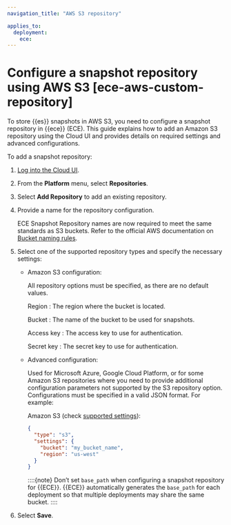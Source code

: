 ```yaml
---
navigation_title: "AWS S3 repository"

applies_to:
  deployment:
    ece: 
---
```


# Configure a snapshot repository using AWS S3 [ece-aws-custom-repository]

To store {{es}} snapshots in AWS S3, you need to configure a snapshot repository in {{ece}} (ECE). This guide explains how to add an Amazon S3 repository using the Cloud UI and provides details on required settings and advanced configurations.

To add a snapshot repository:

1. [Log into the Cloud UI](../../deploy/cloud-enterprise/log-into-cloud-ui.md).
2. From the **Platform** menu, select **Repositories**.
3. Select **Add Repository** to add an existing repository.
4. Provide a name for the repository configuration.

    ECE Snapshot Repository names are now required to meet the same standards as S3 buckets. Refer to the official AWS documentation on [Bucket naming rules](https://docs.aws.amazon.com/AmazonS3/latest/userguide/bucketnamingrules.html).

5. Select one of the supported repository types and specify the necessary settings:

    * Amazon S3 configuration:

        All repository options must be specified, as there are no default values.

        Region
        :   The region where the bucket is located.

        Bucket
        :   The name of the bucket to be used for snapshots.

        Access key
        :   The access key to use for authentication.

        Secret key
        :   The secret key to use for authentication.

    * Advanced configuration:

        Used for Microsoft Azure, Google Cloud Platform, or for some Amazon S3 repositories where you need to provide additional configuration parameters not supported by the S3 repository option. Configurations must be specified in a valid JSON format. For example:

        Amazon S3 (check [supported settings](https://www.elastic.co/guide/en/elasticsearch/reference/current/repository-s3.html#repository-s3-repository)):

        ```json
        {
          "type": "s3",
          "settings": {
            "bucket": "my_bucket_name",
            "region": "us-west"
          }
        }
        ```

        ::::{note}
        Don’t set `base_path` when configuring a snapshot repository for {{ECE}}. {{ECE}} automatically generates the `base_path` for each deployment so that multiple deployments may share the same bucket.
        ::::

6. Select **Save**.